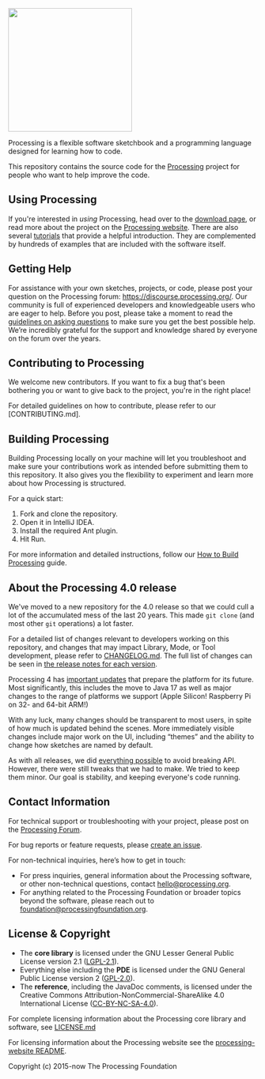 <img src="https://processing.org/favicon.svg" width="250">

Processing is a flexible software sketchbook and a programming language designed for learning how to code.

This repository contains the source code for the [Processing](https://processing.org/) project for people who want to help improve the code.

## Using Processing

If you're interested in *using* Processing, head over to the [download page](https://processing.org/download), or read more about the project on the [Processing website](https://processing.org/). There are also several [tutorials](https://processing.org/tutorials) that provide a helpful introduction. They are complemented by hundreds of examples that are included with the software itself.

## Getting Help 
For assistance with your own sketches, projects, or code, please post your question on the Processing forum: https://discourse.processing.org/. Our community is full of experienced developers and knowledgeable users who are eager to help. Before you post, please take a moment to read the [guidelines on asking questions](https://discourse.processing.org/t/guidelines-asking-questions/2147) to make sure you get the best possible help. We’re incredibly grateful for the support and knowledge shared by everyone on the forum over the years.

## Contributing to Processing
We welcome new contributors. If you want to fix a bug that's been bothering you or want to give back to the project, you're in the right place!

For detailed guidelines on how to contribute, please refer to our [CONTRIBUTING.md].

## Building Processing

Building Processing locally on your machine will let you troubleshoot and make sure your contributions work as intended before submitting them to this repository. It also gives you the flexibility to experiment and learn more about how Processing is structured.

For a quick start: 
1. Fork and clone the repository.
1. Open it in IntelliJ IDEA.
1. Install the required Ant plugin.
1. Hit Run.

For more information and detailed instructions, follow our [How to Build Processing](build/README.md) guide.

## About the Processing 4.0 release

We've moved to a new repository for the 4.0 release so that we could cull a lot of the accumulated mess of the last 20 years. This made `git clone` (and most other `git` operations) a lot faster.

For a detailed list of changes relevant to developers working on this repository, and changes that may impact Library, Mode, or Tool development, please refer to [CHANGELOG.md](CHANGELOG.md). The full list of changes can be seen in [the release notes for each version](build/shared/revisions.md).

Processing 4 has [important updates](wiki/Changes-in-4.0) that prepare the platform for its future. Most significantly, this includes the move to Java 17 as well as major changes to the range of platforms we support (Apple Silicon! Raspberry Pi on 32- and 64-bit ARM!)

With any luck, many changes should be transparent to most users, in spite of how much is updated behind the scenes. More immediately visible changes include major work on the UI, including “themes” and the ability to change how sketches are named by default.

As with all releases, we did [everything possible](https://twitter.com/ben_fry/status/1426282574683516928) to avoid breaking API. However, there were still tweaks that we had to make. We tried to keep them minor. Our goal is stability, and keeping everyone's code running.

## Contact Information
For technical support or troubleshooting with your project, please post on the [Processing Forum](https://discourse.processing.org/).

For bug reports or feature requests, please [create an issue](https://github.com/processing/processing4/issues).

For non-technical inquiries, here’s how to get in touch:

- For press inquiries, general information about the Processing software, or other non-technical questions, contact [hello@processing.org](mailto:hello@processing.org).
- For anything related to the Processing Foundation or broader topics beyond the software, please reach out to [foundation@processingfoundation.org](mailto:foundation@processingfoundation.org).

## License & Copyright

- The **core library** is licensed under the GNU Lesser General Public License version 2.1 ([LGPL-2.1](https://www.gnu.org/licenses/old-licenses/lgpl-2.1.en.html)).
- Everything else including the **PDE** is licensed under the GNU General Public License version 2 ([GPL-2.0](https://www.gnu.org/licenses/old-licenses/gpl-2.0.html)).
- The **reference**, including the JavaDoc comments, is licensed under the Creative Commons Attribution-NonCommercial-ShareAlike 4.0 International License ([CC-BY-NC-SA-4.0](https://creativecommons.org/licenses/by-nc-sa/4.0/)).

For complete licensing information about the Processing core library and software, see [LICENSE.md](LICENSE.md)

For licensing information about the Processing website see the [processing-website README](https://github.com/processing/processing-website/blob/main/README.md#licenses).

Copyright (c) 2015-now The Processing Foundation
